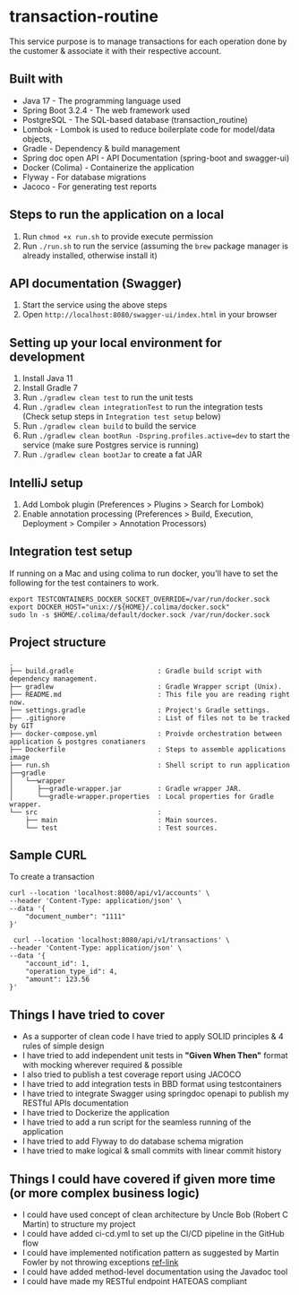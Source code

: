 # transaction-routine

This service purpose is to manage transactions for each operation done by the customer & associate it with their
respective account.

## Built with

* Java 17 - The programming language used
* Spring Boot 3.2.4 - The web framework used
* PostgreSQL - The SQL-based database (transaction_routine)
* Lombok - Lombok is used to reduce boilerplate code for model/data objects,
* Gradle - Dependency & build management
* Spring doc open API - API Documentation (spring-boot and swagger-ui)
* Docker (Colima) - Containerize the application
* Flyway - For database migrations
* Jacoco - For generating test reports

## Steps to run the application on a local

1. Run `chmod +x run.sh` to provide execute permission
2. Run `./run.sh` to run the service (assuming the `brew` package manager is already installed, otherwise install it)

## API documentation (Swagger)

1. Start the service using the above steps
2. Open `http://localhost:8080/swagger-ui/index.html` in your browser

## Setting up your local environment for development

1. Install Java 11
2. Install Gradle 7
3. Run `./gradlew clean test` to run the unit tests
4. Run `./gradlew clean integrationTest` to run the integration tests (Check setup steps in `Integration test setup`
   below)
4. Run `./gradlew clean build` to build the service
6. Run `./gradlew clean bootRun -Dspring.profiles.active=dev` to start the service (make sure Postgres service is
   running)
7. Run `./gradlew clean bootJar` to create a fat JAR

## IntelliJ setup

1. Add Lombok plugin (Preferences > Plugins > Search for Lombok)
2. Enable annotation processing (Preferences > Build, Execution, Deployment > Compiler > Annotation Processors)

## Integration test setup

If running on a Mac and using colima to run docker, you'll have to set the following for the test containers to work.

```
export TESTCONTAINERS_DOCKER_SOCKET_OVERRIDE=/var/run/docker.sock
export DOCKER_HOST="unix://${HOME}/.colima/docker.sock"
sudo ln -s $HOME/.colima/default/docker.sock /var/run/docker.sock
```

## Project structure

    .
    ├── build.gradle                     : Gradle build script with dependency management.
    ├── gradlew                          : Gradle Wrapper script (Unix).
    ├── README.md                        : This file you are reading right now.
    ├── settings.gradle                  : Project's Gradle settings.
    ├── .gitignore                       : List of files not to be tracked by GIT  
    ├── docker-compose.yml               : Proivde orchestration between application & postgres conatianers
    ├── Dockerfile                       : Steps to assemble applications image
    ├── run.sh                           : Shell script to run application
    ├──gradle                           
    │   └──wrapper
    │      ├──gradle-wrapper.jar         : Gradle wrapper JAR.
    │      └──gradle-wrapper.properties  : Local properties for Gradle wrapper.
    └── src                              : 
        ├── main                         : Main sources.
        └── test                         : Test sources.

## Sample CURL

To create a transaction

```
curl --location 'localhost:8080/api/v1/accounts' \
--header 'Content-Type: application/json' \
--data '{
    "document_number": "1111"
}'

 curl --location 'localhost:8080/api/v1/transactions' \
--header 'Content-Type: application/json' \
--data '{
    "account_id": 1,
    "operation_type_id": 4,
    "amount": 123.56
}'
```

## Things I have tried to cover

* As a supporter of clean code I have tried to apply SOLID principles & 4 rules of simple design
* I have tried to add independent unit tests in **"Given When Then"** format with mocking wherever required & possible
* I also tried to publish a test coverage report using JACOCO
* I have tried to add integration tests in BBD format using testcontainers
* I have tried to integrate Swagger using springdoc openapi to publish my RESTful APIs documentation
* I have tried to Dockerize the application
* I have tried to add a run script for the seamless running of the application
* I have tried to add Flyway to do database schema migration
* I have tried to make logical & small commits with linear commit history

## Things I could have covered if given more time (or more complex business logic)

* I could have used concept of clean architecture by Uncle Bob (Robert C Martin) to structure my project
* I could have added ci-cd.yml to set up the CI/CD pipeline in the GitHub flow
* I could have implemented notification pattern as suggested by Martin Fowler by not throwing
  exceptions [ref-link](https://martinfowler.com/articles/replaceThrowWithNotification.html)
* I could have added method-level documentation using the Javadoc tool
* I could have made my RESTful endpoint HATEOAS compliant
  
